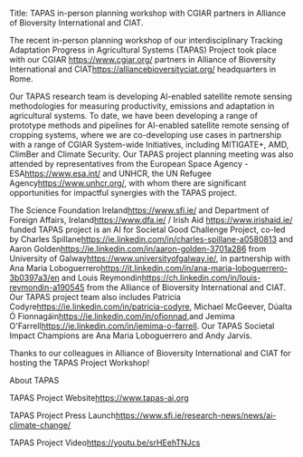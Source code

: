 Title:  TAPAS in-person planning workshop with CGIAR partners in Alliance of Bioversity International and CIAT.

The recent in-person planning workshop of our interdisciplinary Tracking Adaptation Progress in Agricultural Systems (TAPAS) Project took place with our CGIAR <https://www.cgiar.org/> partners in Alliance of Bioversity International and CIAT<https://alliancebioversityciat.org/> headquarters in Rome.

Our TAPAS research team is developing AI-enabled satellite remote sensing methodologies for measuring productivity, emissions and adaptation in agricultural systems. To date, we have been developing a range of prototype methods and pipelines for AI-enabled satellite remote sensing of cropping systems, where we are co-developing use cases in partnership with a range of CGIAR System-wide Initiatives, including MITIGATE+, AMD, ClimBer and Climate Security. Our TAPAS project planning meeting was also attended by representatives from the European Space Agency - ESA<https://www.esa.int/> and UNHCR, the UN Refugee Agency<https://www.unhcr.org/>, with whom there are significant opportunities for impactful synergies with the TAPAS project.


The Science Foundation Ireland<https://www.sfi.ie/> and Department of Foreign Affairs, Ireland<https://www.dfa.ie/> / Irish Aid <https://www.irishaid.ie/> funded TAPAS project is an AI for Societal Good Challenge Project, co-led by Charles Spillane<https://ie.linkedin.com/in/charles-spillane-a0580813> and Aaron Golden<https://ie.linkedin.com/in/aaron-golden-3701a286> from University of Galway<https://www.universityofgalway.ie/>, in partnership with Ana Maria Loboguerrero<https://it.linkedin.com/in/ana-maria-loboguerrero-3b0397a3/en> and Louis Reymondin<https://ch.linkedin.com/in/louis-reymondin-a190545> from the Alliance of Bioversity International and CIAT. Our TAPAS project team also includes Patricia Codyre<https://ie.linkedin.com/in/patricia-codyre>, Michael McGeever, Dúalta Ó Fionnagáin<https://ie.linkedin.com/in/ofionnad>,and Jemima O'Farrell<https://ie.linkedin.com/in/jemima-o-farrell>. Our TAPAS Societal Impact Champions are Ana Maria Loboguerrero and Andy Jarvis.


Thanks to our colleagues in Alliance of Bioversity International and CIAT for hosting the TAPAS Project Workshop!



About TAPAS

TAPAS Project Website<https://www.tapas-ai.org>

TAPAS Project Press Launch<https://www.sfi.ie/research-news/news/ai-climate-change/>

TAPAS Project Video<https://youtu.be/srHEehTNJcs>
